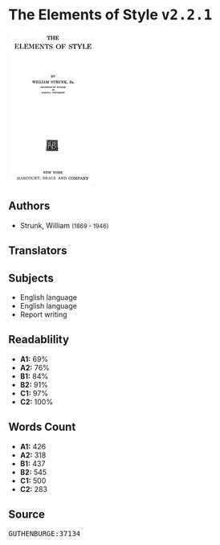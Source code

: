 # The Elements of Style <kbd>v2.2.1</kbd>

![](./cover.medium.jpg "")

## Authors


 - Strunk, William <small>(1869 - 1946)</small>

## Translators



## Subjects


 - English language
 - English language
 - Report writing

## Readablility


 - **A1:** 69%
 - **A2:** 76%
 - **B1:** 84%
 - **B2:** 91%
 - **C1:** 97%
 - **C2:** 100%

## Words Count


 - **A1:** 426
 - **A2:** 318
 - **B1:** 437
 - **B2:** 545
 - **C1:** 500
 - **C2:** 283

## Source


<kbd>GUTHENBURGE:37134</kbd>
